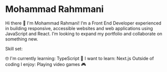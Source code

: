 # Mohammad Rahmmani

Hi there 👋 I'm Mohammad Rahmani!
I’m a Front End Developer experienced in building responsive, accessible websites and web applications using JavaScript and React. I’m looking to expand my portfolio and collaborate on something new.

Skill set:
          

🤓 I'm currently learning:
TypeScript
🤔 I want to learn:
Next.js
Outside of coding I enjoy:
Playing video games 🎮
